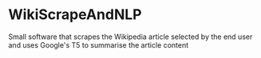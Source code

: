 # WikiScrapeAndNLP
Small software that scrapes the Wikipedia article selected by the end user and uses Google's T5 to summarise the article content
